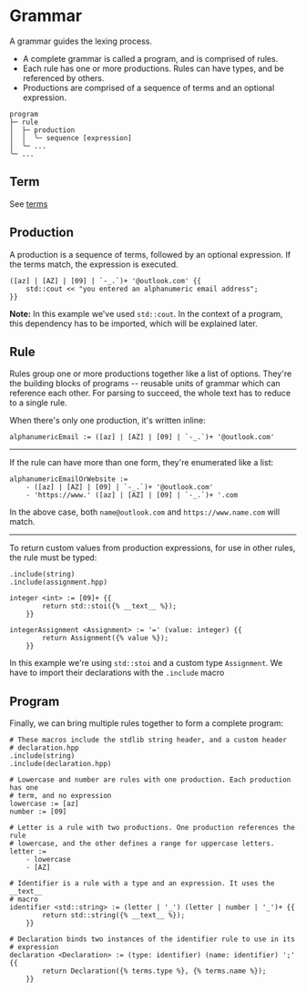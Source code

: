# Grammar

A grammar guides the lexing process. 

- A complete grammar is called a program, and is comprised of rules. 
- Each rule has one or more productions. Rules can have types, and be referenced by others.
- Productions are comprised of a sequence of terms and an optional expression.

```
program
├─ rule
│  ├─ production
│  │  ╰─ sequence [expression]
│  ╰─ ...
╰─ ...
```

## Term

See [terms](terms/README.md)

## Production

A production is a sequence of terms, followed by an optional expression. If the terms match, the expression is executed.

```
([az] | [AZ] | [09] | `-_.`)+ '@outlook.com' {{
    std::cout << "you entered an alphanumeric email address"; 
}}
```

**Note:** In this example we've used `std::cout`. In the context of a program, this dependency has to be imported, which will be explained later.

## Rule

Rules group one or more productions together like a list of options. They're the building blocks of programs -- reusable units of grammar which can reference each other.
For parsing to succeed, the whole text has to reduce to a single rule.

When there's only one production, it's written inline:

```
alphanumericEmail := ([az] | [AZ] | [09] | `-_.`)+ '@outlook.com'
```

---

If the rule can have more than one form, they're enumerated like a list:

```
alphanumericEmailOrWebsite :=
    - ([az] | [AZ] | [09] | `-_.`)+ '@outlook.com'
    - 'https://www.' ([az] | [AZ] | [09] | `-_.`)+ '.com
```

In the above case, both `name@outlook.com` and `https://www.name.com` will match.

---

To return custom values from production expressions, for use in other rules, the rule must be typed:

```
.include(string)
.include(assignment.hpp)

integer <int> := [09]+ {{
        return std::stoi({% __text__ %});
    }}

integerAssignment <Assignment> := '=' (value: integer) {{
        return Assignment({% value %});
    }}
```

In this example we're using `std::stoi` and a custom type `Assignment`. We have to import their declarations with the `.include` macro

## Program

Finally, we can bring multiple rules together to form a complete program:

```
# These macros include the stdlib string header, and a custom header 
# declaration.hpp
.include(string)
.include(declaration.hpp)

# Lowercase and number are rules with one production. Each production has one 
# term, and no expression
lowercase := [az]
number := [09]

# Letter is a rule with two productions. One production references the rule 
# lowercase, and the other defines a range for uppercase letters.
letter := 
    - lowercase
    - [AZ]

# Identifier is a rule with a type and an expression. It uses the __text__ 
# macro
identifier <std::string> := (letter | '_') (letter | number | '_')+ {{
        return std::string({% __text__ %});
    }}

# Declaration binds two instances of the identifier rule to use in its 
# expression
declaration <Declaration> := (type: identifier) (name: identifier) ';' {{
        return Declaration({% terms.type %}, {% terms.name %});
    }}
```